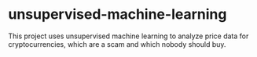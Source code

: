 # unsupervised-machine-learning
 
This project uses unsupervised machine learning to analyze price data for cryptocurrencies, which are a scam and which nobody should buy.
